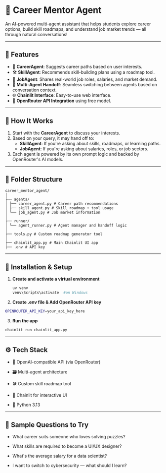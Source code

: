 # 💼 Career Mentor Agent

An AI-powered multi-agent assistant that helps students explore career options, build skill roadmaps, and understand job market trends — all through natural conversations!

---

## 🚀 Features

- 🤖 **CareerAgent**: Suggests career paths based on user interests.
- 🛠️ **SkillAgent**: Recommends skill-building plans using a roadmap tool.
- 💼 **JobAgent**: Shares real-world job roles, salaries, and market demand.
- 🔄 **Multi-Agent Handoff**: Seamless switching between agents based on conversation context.
- 🌐 **Chainlit Interface**: Easy-to-use web interface.
- 🔐 **OpenRouter API Integration** using free model.

---

## 🧠 How It Works

1. Start with the **CareerAgent** to discuss your interests.
2. Based on your query, it may hand off to:
   - **SkillAgent**: If you're asking about skills, roadmaps, or learning paths.
   - **JobAgent**: If you're asking about salaries, roles, or job sectors.
3. Each agent is powered by its own prompt logic and backed by OpenRouter's AI models.

---

## 📁 Folder Structure

```
career_mentor_agent/
│
├── agents/
│ ├── career_agent.py # Career path recommendations
│ ├── skill_agent.py # Skill roadmap + tool usage
│ └── job_agent.py # Job market information
│
├── runner/
│ └── agent_runner.py # Agent manager and handoff logic
│
├── tools.py # Custom roadmap generator tool
│
├── chainlit_app.py # Main Chainlit UI app
├── .env # API key 

```


---

## 🔧 Installation & Setup

1. **Create and activate a virtual environment**
   ```bash
   uv venv
   venv\Scripts\activate  #on Windows

   ```

2. **Create .env file & Add OpenRouter API key**
  ```bash
OPENROUTER_API_KEY=your_api_key_here

```

3. **Run the app**
  ```bash
chainlit run chainlit_app.py

```
---

## ⚙️ Tech Stack

- 🧠 OpenAI-compatible API (via OpenRouter)

- 🗃️ Multi-agent architecture

- 🛠️ Custom skill roadmap tool

- 💬 Chainlit for interactive UI

- 🐍 Python 3.13

---

## 🧪 Sample Questions to Try

- What career suits someone who loves solving puzzles?

- What skills are required to become a UI/UX designer?

- What's the average salary for a data scientist?

- I want to switch to cybersecurity — what should I learn?


